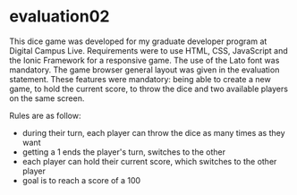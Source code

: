 # evaluation02

This dice game was developed for my graduate developer program at Digital Campus Live.
Requirements were to use HTML, CSS, JavaScript and the Ionic Framework for a responsive game. The use of the Lato font was mandatory.
The game browser general layout was given in the evaluation statement.
These features were mandatory: being able to create a new game, to hold the current score, to throw the dice and two available players on the same screen.

Rules are as follow:
- during their turn, each player can throw the dice as many times as they want
- getting a 1 ends the player's turn, switches to the other
- each player can hold their current score, which switches to the other player
- goal is to reach a score of a 100
